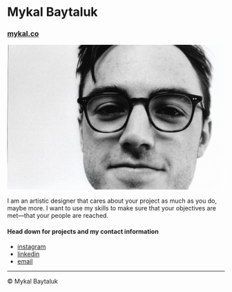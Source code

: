 # Mykal Baytaluk

### [mykal.co](https://mykal.co/portfolio)

![a close up, black and white profile photo of me](images/scan13.jpeg)

I am an artistic designer that cares about your project as much as you do, maybe more. I want to use my skills to make sure that your objectives are met—that your people are reached.

#### Head down for projects and my contact information

- [instagram](https://www.instagram.com/mykal.co/)
- [linkedin](https://ca.linkedin.com/in/mykalbaytaluk)
- [email](mykalbaytaluk@gmail.com)

---

© Mykal Baytaluk
